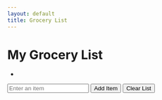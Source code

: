 ```yaml
---
layout: default
title: Grocery List
---
```


<html lang="en">
<head>
    <meta charset="UTF-8">
    <meta name="viewport" content="width=device-width, initial-scale=1.0">
    <title>Grocery List</title>
<!-- Grocery Store Title -->
<h1 id="storeTitle">My Grocery List</h1>

<!-- Grocery List -->
<ul id="groceryList">
    <li></li>
</ul>

<!-- Add Item Form -->
<div>
    <input type="text" id="itemInput" placeholder="Enter an item">
    <button id="addItemButton">Add Item</button>
    <button id="clearListButton">Clear List</button>
</div>

<!-- JavaScript Code -->
<script>
    // Function to add an item to the grocery list
    function addItemToList() {
        var itemInput = document.getElementById("itemInput");
        var groceryList = document.getElementById("groceryList");

        if (itemInput.value.trim() !== "") {
            var newItem = document.createElement("li");
            newItem.innerText = itemInput.value;
            groceryList.appendChild(newItem);

            // Clear the input field
            itemInput.value = "";

            // Update the store title
            var storeTitle = document.getElementById("storeTitle");
            storeTitle.innerText = "My Grocery List"; // You can change this text as needed
        }
    }

    // Function to clear the grocery list
    function clearList() {
        var groceryList = document.getElementById("groceryList");
        groceryList.innerHTML = ""; // This clears all the list items
    }

    // Add an item when the button is clicked
    var addItemButton = document.getElementById("addItemButton");
    addItemButton.onclick = addItemToList;

    // Clear the list when the "Clear List" button is clicked
    var clearListButton = document.getElementById("clearListButton");
    clearListButton.onclick = clearList;
</script>

</head>
<body>
    
</body>
</html>